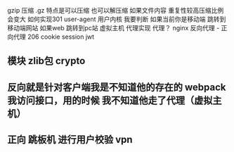 gzip  压缩 .gz  特点是可以压缩 也可以解压缩  如果文件内容 重复性较高压缩比例会变大
如何实现301  user-agent 用户内核  我要判断 如果当前你是移动端 跳转到移动端网站 如果web 跳转到pc站
虚拟主机 代理实现  代理？ nginx 反向代理 - 正向代理
206
cookie session jwt

## 模块 zlib包 crypto


## 反向就是针对客户端我是不知道他的存在的 webpack 我访问接口，用的时候 我不知道他走了代理（虚拟主机）
## 正向 跳板机  进行用户校验  vpn


